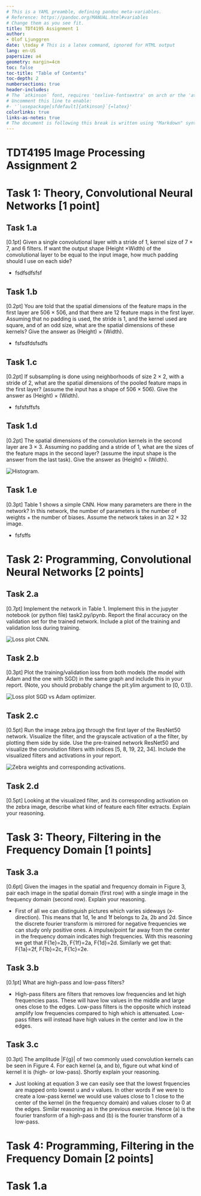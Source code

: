 ```yaml
---
# This is a YAML preamble, defining pandoc meta-variables.
# Reference: https://pandoc.org/MANUAL.html#variables
# Change them as you see fit.
title: TDT4195 Assignment 1
author:
- Olof Ljunggren
date: \today # This is a latex command, ignored for HTML output
lang: en-US
papersize: a4
geometry: margin=4cm
toc: false
toc-title: "Table of Contents"
toc-depth: 2
numbersections: true
header-includes:
# The `atkinson` font, requires 'texlive-fontsextra' on arch or the 'atkinson' CTAN package
# Uncomment this line to enable:
#- '`\usepackage[sfdefault]{atkinson}`{=latex}'
colorlinks: true
links-as-notes: true
# The document is following this break is written using "Markdown" syntax
---
```


<!--
This is a HTML-style comment, not visible in the final PDF.
-->

# TDT4195 Image Processing Assignment 2

# Task 1: Theory, Convolutional Neural Networks [1 point]

## Task 1.a 
[0.1pt] Given a single convolutional layer with a stride of 1, kernel size of 7 × 7, and 6 filters. If want the output shape (Height ×Width) of the convolutional layer to be equal to the input image, how much padding should I use on each side?


- fsdfsdfsfsf


## Task 1.b
[0.2pt] You are told that the spatial dimensions of the feature maps in the first layer are 506 × 506, and that there are 12 feature maps in the first layer. Assuming that no padding is used, the stride is 1, and the kernel used are square, and of an odd size, what are the spatial dimensions of these kernels? Give the answer as (Height) × (Width).

- fsfsdfdsfsdfs

## Task 1.c
[0.2pt] If subsampling is done using neighborhoods of size 2 × 2, with a stride of 2, what are the spatial dimensions of the pooled feature maps in the first layer? (assume the input has a shape of 506 × 506). Give the answer as (Height) × (Width).

- fsfsfsffsfs

## Task 1.d
[0.2pt] The spatial dimensions of the convolution kernels in the second layer are 3 × 3. Assuming no padding and a stride of 1, what are the sizes of the feature maps in the second layer? (assume the input shape is the answer from the last task). Give the answer as (Height) × (Width).

![Histogram.
](image_solutions/picture.jpg)

## Task 1.e
[0.3pt] Table 1 shows a simple CNN. How many parameters are there in the network? In this network, the number of parameters is the number of weights + the number of biases. Assume the network takes in an 32 × 32 image.

- fsfsffs


# Task 2: Programming, Convolutional Neural Networks [2 points]

## Task 2.a
[0.7pt] Implement the network in Table 1. Implement this in the jupyter notebook (or python file) task2.py/ipynb. Report the final accuracy on the validation set for the trained network. Include a plot of the training and validation loss during training.

![Loss plot CNN.
](image_processed/task2a_plot.png)


## Task 2.b
[0.3pt] Plot the training/validation loss from both models (the model with Adam and the one with SGD) in the same graph and include this in your report. (Note, you should probably change the plt.ylim argument to [0, 0.1]).


![Loss plot SGD vs Adam optimizer.
](image_processed/task2b_plot.png)


## Task 2.c
[0.5pt] Run the image zebra.jpg through the first layer of the ResNet50 network. Visualize the filter, and the grayscale activation of a the filter, by plotting them side by side. Use the pre-trained network ResNet50 and visualize the convolution filters with indices [5, 8, 19, 22, 34]. Include the visualized filters and activations in your report.


![Zebra weights and corresponding activations.
](image_processed/weights_Activation.png)


## Task 2.d
[0.5pt] Looking at the visualized filter, and its corresponding activation on the zebra image, describe what kind of feature each filter extracts. Explain your reasoning.


# Task 3: Theory, Filtering in the Frequency Domain [1 points]


## Task 3.a
[0.6pt] Given the images in the spatial and frequency domain in Figure 3, pair each image in the spatial domain (first row) with a single image in the frequency domain (second row). Explain your reasoning.


- First of all we can distinguish pictures which varies sideways (x-direction). This means that 1d, 1e and 1f belongs to 2a, 2b and 2d. Since the discrete fourier transform is mirrored for negative frequencies we can study only positive ones. A impulse/point far away from the center in the frequency domain indicates high frequencies. With this reasoning we get that F{1e}=2b, F{1f}=2a, F{1d}=2d. Similarly we get that: F{1a}=2f, F{1b}=2c, F{1c}=2e.


## Task 3.b
[0.1pt] What are high-pass and low-pass filters?


- High-pass filters are filters that removes low frequencies and let high frequencies pass. These will have low values in the middle and large ones close to the edges. Low-pass filters is the opposite which instead amplify low frequencies compared to high which is attenuated. Low-pass filters will instead have high values in the center and low in the edges.


## Task 3.c 
[0.3pt] The amplitude |F{g}| of two commonly used convolution kernels can be seen in Figure 4. For each kernel (a, and b), figure out what kind of kernel it is (high- or low-pass). Shortly explain your reasoning.

- Just looking at equation 3 we can easily see that the lowest frquencies are mapped onto lowest u and v values. In other words if we were to create a low-pass kernel we would use values close to 1 close to the center of the kernel (in the frequency domain) and values closer to 0 at the edges. Similar reasoning as in the previous exercise. Hence (a) is the fourier transform of a high-pass and (b) is the fourier transform of a low-pass. 



# Task 4: Programming, Filtering in the Frequency Domain [2 points]


# Task 1.a

